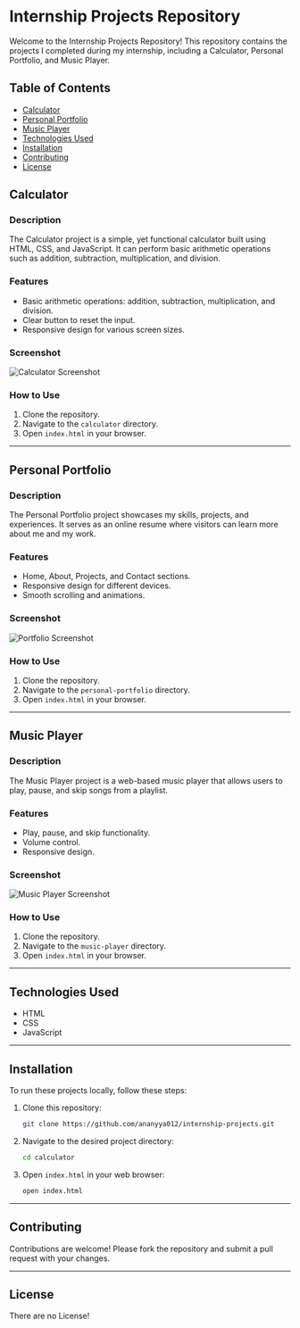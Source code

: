 # Internship Projects Repository

Welcome to the Internship Projects Repository! This repository contains the projects I completed during my internship, including a Calculator, Personal Portfolio, and Music Player.

## Table of Contents

- [Calculator](#calculator)
- [Personal Portfolio](#personal-portfolio)
- [Music Player](#music-player)
- [Technologies Used](#technologies-used)
- [Installation](#installation)
- [Contributing](#contributing)
- [License](#license)

## Calculator

### Description

The Calculator project is a simple, yet functional calculator built using HTML, CSS, and JavaScript. It can perform basic arithmetic operations such as addition, subtraction, multiplication, and division.

### Features

- Basic arithmetic operations: addition, subtraction, multiplication, and division.
- Clear button to reset the input.
- Responsive design for various screen sizes.

### Screenshot

![Calculator Screenshot](https://github.com/ananyya012/CodeAlpha_Frontend-Development/blob/main/Task%202/Calculator/Screenshot%202024-08-31%20120958.png)

### How to Use

1. Clone the repository.
2. Navigate to the `calculator` directory.
3. Open `index.html` in your browser.

---

## Personal Portfolio

### Description

The Personal Portfolio project showcases my skills, projects, and experiences. It serves as an online resume where visitors can learn more about me and my work.

### Features

- Home, About, Projects, and Contact sections.
- Responsive design for different devices.
- Smooth scrolling and animations.

### Screenshot

![Portfolio Screenshot](https://github.com/ananyya012/CodeAlpha_Frontend-Development/blob/main/Task%203/mypersonalportfolio/Screenshot%202024-08-31%20121340.png )

### How to Use

1. Clone the repository.
2. Navigate to the `personal-portfolio` directory.
3. Open `index.html` in your browser.

---

## Music Player

### Description

The Music Player project is a web-based music player that allows users to play, pause, and skip songs from a playlist.

### Features

- Play, pause, and skip functionality.
- Volume control.
- Responsive design.

### Screenshot

![Music Player Screenshot](https://github.com/ananyya012/CodeAlpha_Frontend-Development/blob/main/Task%204/music-player/Screenshot%202024-08-31%20121512.png)

### How to Use

1. Clone the repository.
2. Navigate to the `music-player` directory.
3. Open `index.html` in your browser.

---

## Technologies Used

- HTML
- CSS
- JavaScript

---

## Installation

To run these projects locally, follow these steps:

1. Clone this repository:
    ```bash
    git clone https://github.com/ananyya012/internship-projects.git
    ```
2. Navigate to the desired project directory:
    ```bash
    cd calculator
    ```
3. Open `index.html` in your web browser:
    ```bash
    open index.html
    ```

---

## Contributing

Contributions are welcome! Please fork the repository and submit a pull request with your changes.

---

## License

There are no License!
